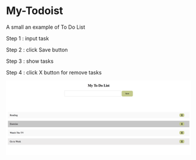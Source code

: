 # My-Todoist

A small an example of To Do List 

Step 1 : input task


Step 2 : click Save button 


Step 3 : show tasks

Step 4 : click X button for remove tasks

<img src="https://raw.githubusercontent.com/Farajpour/My-Todoist/master/My%20To%20Do%20List.png" />
